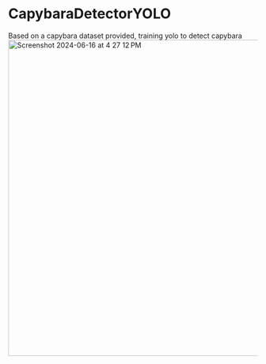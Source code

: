 # CapybaraDetectorYOLO
Based on a capybara dataset provided, training yolo to detect capybara
<img width="639" alt="Screenshot 2024-06-16 at 4 27 12 PM" src="https://github.com/floraWLM/CapybaraDetectorYOLO/assets/115372520/a7efe244-6d1c-4a9a-8374-079e12cc09c3">
